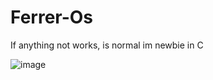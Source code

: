 # Ferrer-Os

If anything not works, is normal im newbie in C






![image](https://github.com/user-attachments/assets/a8ad8683-4b59-4931-a152-4ec7b2f6400c)

